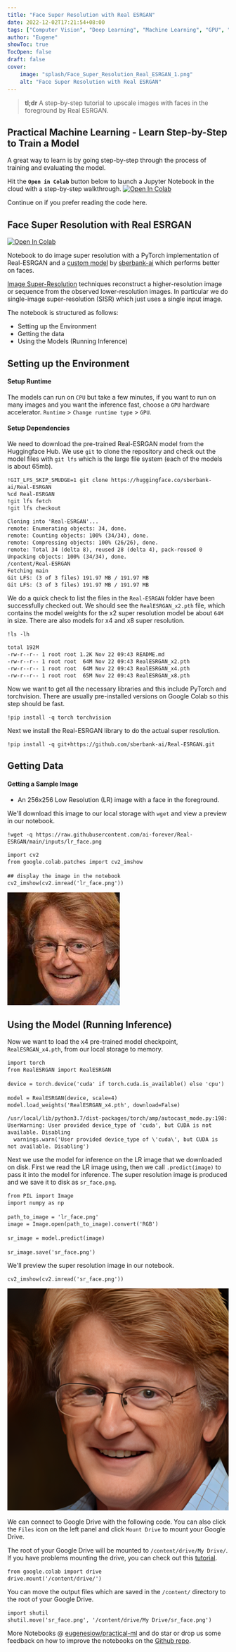 ```yaml
---
title: "Face Super Resolution with Real ESRGAN"
date: 2022-12-02T17:21:54+08:00
tags: ["Computer Vision", "Deep Learning", "Machine Learning", "GPU", "Source Code", "Jupyter Notebook", "Colab"]
author: "Eugene"
showToc: true
TocOpen: false
draft: false
cover:
    image: "splash/Face_Super_Resolution_Real_ESRGAN_1.png"
    alt: "Face Super Resolution with Real ESRGAN"
---
```


> **tl;dr** A step-by-step tutorial to upscale images with faces in the foreground by Real ESRGAN.
>

## Practical Machine Learning - Learn Step-by-Step to Train a Model

A great way to learn is by going step-by-step through the process of training and evaluating the model.

Hit the **`Open in Colab`** button below to launch a Jupyter Notebook in the cloud with a step-by-step walkthrough.
[![Open In Colab](https://colab.research.google.com/assets/colab-badge.svg)](https://colab.research.google.com/github/eugenesiow/practical-ml/blob/master/notebooks/Face_Super_Resolution_Real_ESRGAN.ipynb "Open in Colab")

Continue on if you prefer reading the code here.


## Face Super Resolution with Real ESRGAN


[![Open In Colab](https://colab.research.google.com/assets/colab-badge.svg)](https://colab.research.google.com/github/eugenesiow/practical-ml/blob/master/notebooks/{notebook_name} "Open in Colab")


Notebook to do image super resolution with a PyTorch implementation of  Real-ESRGAN and a [custom model](https://huggingface.co/sberbank-ai/Real-ESRGAN) by [sberbank-ai](https://github.com/ai-forever) which performs better on faces.

[Image Super-Resolution](https://paperswithcode.com/task/image-super-resolution) techniques reconstruct a higher-resolution image or sequence from the observed lower-resolution images. In particular we do single-image super-resolution (SISR) which just uses a single input image.

The notebook is structured as follows:
* Setting up the Environment
* Getting the data
* Using the Models (Running Inference)

## Setting up the Environment

#### Setup Runtime

The models can run on `CPU` but take a few minutes, if you want to run on many images and you want the inference fast, choose a `GPU` hardware accelerator. `Runtime` > `Change runtime type` > `GPU`.

#### Setup Dependencies

We need to download the pre-trained Real-ESRGAN model from the Huggingface Hub. We use `git` to clone the repository and check out the model files with `git lfs` which is the large file system (each of the models is about 65mb).


```
!GIT_LFS_SKIP_SMUDGE=1 git clone https://huggingface.co/sberbank-ai/Real-ESRGAN
%cd Real-ESRGAN
!git lfs fetch
!git lfs checkout
```

    Cloning into 'Real-ESRGAN'...
    remote: Enumerating objects: 34, done.
    remote: Counting objects: 100% (34/34), done.
    remote: Compressing objects: 100% (26/26), done.
    remote: Total 34 (delta 8), reused 28 (delta 4), pack-reused 0
    Unpacking objects: 100% (34/34), done.
    /content/Real-ESRGAN
    Fetching main
    Git LFS: (3 of 3 files) 191.97 MB / 191.97 MB
    Git LFS: (3 of 3 files) 191.97 MB / 191.97 MB
    

We do a quick check to list the files in the `Real-ESRGAN` folder have been successfully checked out. We should see the `RealESRGAN_x2.pth` file, which contains the model weights for the x2 super resolution model be about `64M` in size. There are also models for x4 and x8 super resolution.


```
!ls -lh
```

    total 192M
    -rw-r--r-- 1 root root 1.2K Nov 22 09:43 README.md
    -rw-r--r-- 1 root root  64M Nov 22 09:43 RealESRGAN_x2.pth
    -rw-r--r-- 1 root root  64M Nov 22 09:43 RealESRGAN_x4.pth
    -rw-r--r-- 1 root root  65M Nov 22 09:43 RealESRGAN_x8.pth
    

Now we want to get all the necessary libraries and this include PyTorch and torchvision. There are usually pre-installed versions on Google Colab so this step should be fast.


```
!pip install -q torch torchvision
```

Next we install the Real-ESRGAN library to do the actual super resolution.


```
!pip install -q git+https://github.com/sberbank-ai/Real-ESRGAN.git
```

## Getting Data

#### Getting a Sample Image

* An 256x256 Low Resolution (LR) image with a face in the foreground.

We'll download this image to our local storage with `wget` and view a preview in our notebook.


```
!wget -q https://raw.githubusercontent.com/ai-forever/Real-ESRGAN/main/inputs/lr_face.png
```


```
import cv2
from google.colab.patches import cv2_imshow

## display the image in the notebook
cv2_imshow(cv2.imread('lr_face.png'))
```


    
![png](output_15_0.png)
    


## Using the Model (Running Inference)

Now we want to load the x4 pre-trained model checkpoint, `RealESRGAN_x4.pth`, from our local storage to memory.


```
import torch
from RealESRGAN import RealESRGAN

device = torch.device('cuda' if torch.cuda.is_available() else 'cpu')

model = RealESRGAN(device, scale=4)
model.load_weights('RealESRGAN_x4.pth', download=False)
```

    /usr/local/lib/python3.7/dist-packages/torch/amp/autocast_mode.py:198: UserWarning: User provided device_type of 'cuda', but CUDA is not available. Disabling
      warnings.warn('User provided device_type of \'cuda\', but CUDA is not available. Disabling')
    

Next we use the model for inference on the LR image that we downloaded on disk. First we read the LR image using, then we call `.predict(image)` to pass it into the model for inference. The super resolution image is produced and we save it to disk as `sr_face.png`.


```
from PIL import Image
import numpy as np

path_to_image = 'lr_face.png'
image = Image.open(path_to_image).convert('RGB')

sr_image = model.predict(image)

sr_image.save('sr_face.png')
```

We'll preview the super resolution image in our notebook.


```
cv2_imshow(cv2.imread('sr_face.png'))
```


    
![png](output_22_0.png)
    


We can connect to Google Drive with the following code. You can also click the `Files` icon on the left panel and click `Mount Drive` to mount your Google Drive.

The root of your Google Drive will be mounted to `/content/drive/My Drive/`. If you have problems mounting the drive, you can check out this [tutorial](https://towardsdatascience.com/downloading-datasets-into-google-drive-via-google-colab-bcb1b30b0166).


```
from google.colab import drive
drive.mount('/content/drive/')
```

You can move the output files which are saved in the `/content/` directory to the root of your Google Drive.


```
import shutil
shutil.move('sr_face.png', '/content/drive/My Drive/sr_face.png')
```

More Notebooks @ [eugenesiow/practical-ml](https://github.com/eugenesiow/practical-ml) and do star or drop us some feedback on how to improve the notebooks on the [Github repo](https://github.com/eugenesiow/practical-ml/).

